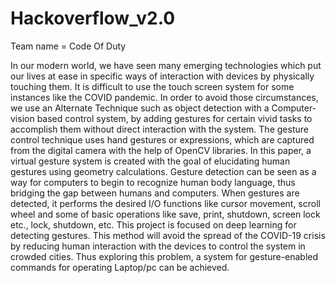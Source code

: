# Hackoverflow_v2.0
Team name = Code Of Duty

In our modern world, we have seen many emerging technologies which put our lives at ease in specific ways of interaction with devices by physically touching them.
 It is difficult to use the touch screen system for some instances like the COVID pandemic. In order to avoid those circumstances, we use an Alternate Technique such as object detection with 
a Computer-vision based control system, by adding gestures for certain vivid tasks to accomplish them without direct interaction with the system.
The gesture control technique uses hand gestures or expressions, which are captured from the digital camera with the help of OpenCV libraries. 
In this paper, a virtual gesture system is created with the goal of elucidating human gestures using geometry calculations. Gesture detection can be seen as a way for computers to begin 
to recognize human body language, thus bridging the gap between humans and computers. 
When gestures are detected, it performs the desired I/O functions like cursor movement, scroll 
wheel and some of basic operations like save, print, shutdown, screen lock etc.,
lock, shutdown, etc.
This project is focused on deep learning for detecting gestures. This method will avoid the spread 
of the COVID-19 crisis by reducing human interaction with the devices to control the system in 
crowded cities. Thus exploring this problem, a system for gesture-enabled commands for 
operating Laptop/pc can be achieved.
